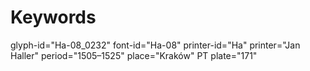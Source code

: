 # Keywords
glyph-id="Ha-08_0232"
font-id="Ha-08"
printer-id="Ha"
printer="Jan Haller"
period="1505–1525"
place="Kraków"
PT plate="171"
